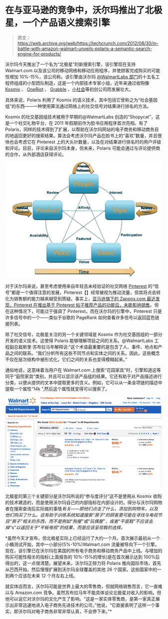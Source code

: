 # 在与亚马逊的竞争中，沃尔玛推出了北极星，一个产品语义搜索引擎

> 原文：<https://web.archive.org/web/https://techcrunch.com/2012/08/30/in-battle-with-amazon-walmart-unveils-polaris-a-semantic-search-engine-for-products/>

沃尔玛今天推出了一个名为“北极星”的新搜索引擎，该引擎现在支持 Walmart.com 以及该公司的移动网络和移动应用程序，并使顾客完成购买的可能性增加 10%-15%，该公司称。该引擎由沃尔玛 [@WalmartLabs 部门](https://web.archive.org/web/20230403221149/http://www.walmartlabs.com/)的十五名工程师组成的小型团队制造，这是一个内部技术专家小组，近年来通过收购像 [Kosmix](https://web.archive.org/web/20230403221149/https://techcrunch.com/2011/04/18/walmart-ventures-into-the-social-media-space-with-acquisition-of-kosmix/) 、 [OneRiot](https://web.archive.org/web/20230403221149/https://techcrunch.com/2011/09/13/walmart-acquires-mobile-and-social-ad-targeting-startup-oneriot/) 、 [Grabble](https://web.archive.org/web/20230403221149/http://gigaom.com/2011/11/09/scoop-walmart-acquires-grabble) 、[小社会](https://web.archive.org/web/20230403221149/https://techcrunch.com/2012/01/04/walmartlabs-acquires-mobile-agency-small-society/)等初创公司而发展壮大。

具体来说，Polaris 利用了 Kosmix 的语义技术，其中包括它曾称之为“社会基因组”的东西——一种使用算法通过网络上的社交信号对结果进行排名的方法。

Kosmix 的社交基因组技术被用于早期的@WalmartLabs 创造的“Shopycat”，这是一个社交礼物平台，在 2011 年假期前作为脸书应用程序首次亮相。有了 Polaris，同样的技术得到了扩展，以帮助在沃尔玛网站的电子商务和移动商务目的地返回更好的搜索结果。算法会考虑沃尔玛产品在脸书上的“喜欢”数量，并且很快也会考虑它在 Pinterest 上的大头针数量，以及在对结果进行排名时的用户评级和评论。目前，评论来自沃尔玛本身，但未来，Polaris 可能会通过与评论提供商的合作，从外部酒店获得评论。

[![](img/9afa7e72e84b86275b7e1c487f8b6835.png "SocialGenome")](https://web.archive.org/web/20230403221149/https://techcrunch.com/2012/08/30/in-battle-with-amazon-walmart-unveils-polaris-a-semantic-search-engine-for-products/socialgenome/)

对于沃尔玛来说，甚至考虑使用来自年轻且未经验证的社交网络 [Pinterest](https://web.archive.org/web/20230403221149/http://www.pinterest.com/) 的“信号”都是一个值得注意的发展，Pinterest【】经常被视为推动流量，但其将点击转化为销售额的能力越来越受到质疑。事实上，[亚马逊旗下的 Zappos.com 最近发现，Pinterest 在推出基于 Pinterest 帖子推荐产品的功能后，未能影响销售](https://web.archive.org/web/20230403221149/http://www.bloomberg.com/news/2012-08-28/amazon-s-zappos-combines-pinterest-and-e-commerce-in-new-site.html)。但在这种情况下，可能过于强调了 Pinterest，而在沃尔玛的引擎中，Pinterest 只是许多信号中的一个——类似于谷歌的 PageRank 如何查看许多信号以返回蓝色链接列表。

除了社交信号，北极星关注的另一个关键领域是 Kosmix 作为社交基因组的一部分开发的语义技术。这使得 Polaris 能够理解项目之间的关系。@WalmartLabs 工程副总裁斯里·苏布拉马年解释说:“这个术语最重要的是包含了人、事件、地点和产品之间的联系。“我们分析所有这些不同节点和实体之间的关系。因此，这些概念不仅在层次结构中被形式化，它们之间的关系也变得模糊起来。”

通俗地说，这意味着当用户在 Walmart.com 上搜索“花园家具”时，引擎知道这等同于“庭院家具”类别，并且可以显示该产品组的结果。它还有助于对产品描述进行分类，以便从提供的文本中提取更多的含义。例如，它可以从一条金项链的描述中提取一个属性“14k ”,然后这个属性就变得可以搜索了。

[![](img/e60538e0846ad0265468709b41eede8e.png "14 karat-search-walmart-polaris")](https://web.archive.org/web/20230403221149/https://techcrunch.com/2012/08/30/in-battle-with-amazon-walmart-unveils-polaris-a-semantic-search-engine-for-products/14-karat-search-walmart-polaris/)

北极星的第三个关键部分是沃尔玛所说的“参与度评分”这不是使用从 Kosmix 收购的技术建造的，而是使用沃尔玛自己的内部指标在内部设计的。得分与沃尔玛购物者在搜索查询后实际做的事情*有关——即他们点击了什么，添加到购物车，以及他们购买了什么。这有助于训练系统知道搜索“房子”的顾客更可能在寻找与电视节目“房子”相关的东西，而不是例如“狗屋”或“玩偶屋”，或者“平底鞋”不应该去掉“s”以返回关于“平板电视”的结果，而是应该呈现鞋的选择。*

 *虽然今天才宣布，但北极星实际上已经运行了大约一个月。首次展示最初从一个小桶测试开始，其中一小部分(5%-10%)Walmart.com 流量被导向下一个引擎。现在，该引擎已在沃尔玛在美国的所有电子商务和移动商务产品中上线。与增加的购买可能性相关的指标(上面报告的 10%-15%的增长)是在首次展示达到 100%后得出的，这一点很清楚。展望未来，沃尔玛正努力将 Polaris 推向国际市场，首先从巴西开始，然后慢慢扩展到沃尔玛全球覆盖的其他 26 个国家。这些国家中的一到两个应该在未来 12 个月左右上线。

就实体店而言，沃尔玛可能是世界上最大的零售商，但就网络销售而言，它一直难以与 Amazon.com 竞争。虽然苏布拉马年不能具体谈论北极星对收入的影响，但他可以说它对沃尔玛的文化产生了影响。“这是一家实体零售商，是第一家真正展示出非常迅速地进入电子商务先进技术的公司，”他说，“它直接表明了这样一个事实，即沃尔玛对电子商务非常非常认真，不会停下来。”*
